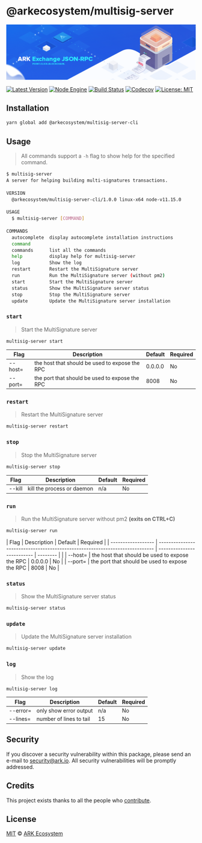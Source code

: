 # @arkecosystem/multisig-server

<p align="center">
    <img src="https://raw.githubusercontent.com/ARKEcosystem/multisig-server/master/banner.png" />
</p>

[![Latest Version](https://badgen.now.sh/npm/v/@arkecosystem/multisig-server)](https://www.npmjs.com/package/@arkecosystem/multisig-server)
[![Node Engine](https://badgen.now.sh/npm/node/@arkecosystem/multisig-server)](https://www.npmjs.com/package/@arkecosystem/multisig-server)
[![Build Status](https://badgen.now.sh/circleci/github/ArkEcosystem/multisig-server)](https://circleci.com/gh/ArkEcosystem/multisig-server)
[![Codecov](https://badgen.now.sh/codecov/c/github/ArkEcosystem/multisig-server)](https://codecov.io/gh/ArkEcosystem/multisig-server)
[![License: MIT](https://badgen.now.sh/badge/license/MIT/green)](https://opensource.org/licenses/MIT)

## Installation

```bash
yarn global add @arkecosystem/multisig-server-cli
```

## Usage

> All commands support a `-h` flag to show help for the specified command.

```sh
$ multisig-server
A server for helping building multi-signatures transactions.

VERSION
  @arkecosystem/multisig-server-cli/1.0.0 linux-x64 node-v11.15.0

USAGE
  $ multisig-server [COMMAND]

COMMANDS
  autocomplete  display autocomplete installation instructions
  command
  commands      list all the commands
  help          display help for multisig-server
  log           Show the log
  restart       Restart the MultiSignature server
  run           Run the MultiSignature server (without pm2)
  start         Start the MultiSignature server
  status        Show the MultiSignature server status
  stop          Stop the MultiSignature server
  update        Update the MultiSignature server installation
```

### `start`

> Start the MultiSignature server

```sh
multisig-server start
```

| Flag               | Description                                                                  | Default                    | Required |
| ------------------ | ---------------------------------------------------------------------------- | -------------------------- | -------- |
| --host=            | the host that should be used to expose the RPC                               | 0.0.0.0                    | No       |
| --port=            | the port that should be used to expose the RPC                               | 8008                       | No       |

### `restart`

> Restart the MultiSignature server

```sh
multisig-server restart
```

### `stop`

> Stop the MultiSignature server

```sh
multisig-server stop
```

| Flag   | Description                | Default | Required |
| ------ | -------------------------- | ------- | -------- |
| --kill | kill the process or daemon | n/a     | No       |

### `run`

> Run the MultiSignature server without pm2 **(exits on CTRL+C)**

```sh
multisig-server run
```

| Flag               | Description                                                                  | Default                    | Required |
| ------------------ | ---------------------------------------------------------------------------- | -------------------------- | -------- |    |
| --host=            | the host that should be used to expose the RPC                               | 0.0.0.0                    | No       |
| --port=            | the port that should be used to expose the RPC                               | 8008                       | No       |

### `status`

> Show the MultiSignature server status

```sh
multisig-server status
```

### `update`

> Update the MultiSignature server installation

```sh
multisig-server update
```

### `log`

> Show the log

```sh
multisig-server log
```

| Flag     | Description             | Default | Required |
| -------- | ----------------------- | ------- | -------- |
| --error= | only show error output  | n/a     | No       |
| --lines= | number of lines to tail | 15      | No       |

## Security

If you discover a security vulnerability within this package, please send an e-mail to security@ark.io. All security vulnerabilities will be promptly addressed.

## Credits

This project exists thanks to all the people who [contribute](../../contributors).

## License

[MIT](LICENSE) © [ARK Ecosystem](https://ark.io)

